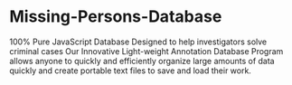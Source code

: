 # Missing-Persons-Database
100% Pure JavaScript Database Designed to help investigators solve criminal cases
Our Innovative Light-weight Annotation Database Program allows anyone to quickly and efficiently organize large amounts of data quickly and create portable text files to save and load their work.

